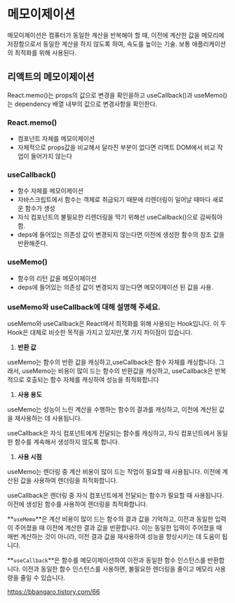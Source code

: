 # 메모이제이션

메모이제이션은 컴퓨터가 동일한 계산을 반복해야 할 때, 이전에 계산한 값을 메모리에 저장함으로서 동일한 계산을 하지 않도록 하여, 속도를 높이는 기술. 보통 애플리케이션의 최적화를 위해 사용된다.


## 리액트의 메모이제이션
React.memo()는 props의 값으로 변경을 확인을하고
useCallback()과  useMemo()는 dependency 배열 내부의 값으로 변경사항을 확인한다.

### React.memo()
- 컴포넌트 자체를 메모이제이션
- 자체적으로 props값을 비교해서 달라진 부분이 없다면 리액트 DOM에서 비교 작업이 들어가지 않는다

### useCallback()

- 함수 자체를 메모이제이션
- 자바스크립트에서 함수는 객체로 취급되기 때문에 리렌더링이 일어날 때마다 새로운 함수가 생성
- 자식 컴포넌트의 불필요한 리렌더링을 막기 위해선 useCallback()으로 감싸줘야 함.
- deps에 들어있는 의존성 값이 변경되지 않는다면 이전에 생성한 함수의 참조 값을 반환해준다.

### useMemo()
- 함수의 리턴 값을 메모이제이션
- deps에 들어있는 의존성 값이 변경되지 않는다면 메모이제이션 된 값을 사용.

 

### useMemo와 useCallback에 대해 설명해 주세요.
useMemo와 useCallback은 React에서 최적화를 위해 사용되는 Hook입니다. 이 두 Hook은 대체로 비슷한 목적을 가지고 있지만,몇 가지 차이점이 있습니다.

1. **반환 값**

useMemo는 함수의 반환 값을 캐싱하고,useCallback은 함수 자체를 캐싱합니다. 그래서, useMemo는 비용이 많이 드는 함수의 반환값을 캐싱하고, useCallback은 반복적으로 호출되는 함수 자체를 캐싱하여 성능을 최적화합니다

1. **사용 용도**

useMemo는 성능이 느린 계산을 수행하는 함수의 결과를 캐싱하고, 이전에 계산된 값을 재사용하는 데 사용됩니다.

useCallback은 자식 컴포넌트에게 전달되는 함수를 캐싱하고, 자식 컴포넌트에서 동일한 함수를 계속해서 생성하지 않도록 합니다.

1. **사용 시점**

useMemo는 렌더링 중 계산 비용이 많이 드는 작업이 필요할 때 사용됩니다. 이전에 계산된 값을 사용하여 렌더링을 최적화합니다.

useCallback은 렌더링 중 자식 컴포넌트에게 전달되는 함수가 필요할 때 사용됩니다. 이전에 생성된 함수를 사용하여 렌더링을 최적화합니다.



**`useMemo`**은 계산 비용이 많이 드는 함수의 결과 값을 기억하고, 이전과 동일한 입력이 주어졌을 때 이전에 계산한 결과 값을 반환합니다. 이는 동일한 입력이 주어졌을 때 매번 계산하는 것이 아니라, 이전 결과 값을 재사용하여 성능을 향상시키는 데 도움이 됩니다.

**`useCallback`**은 함수를 메모이제이션하여 이전과 동일한 함수 인스턴스를 반환합니다. 이전과 동일한 함수 인스턴스를 사용하면, 불필요한 렌더링을 줄이고 메모리 사용량을 줄일 수 있습니다.

https://bbangaro.tistory.com/66